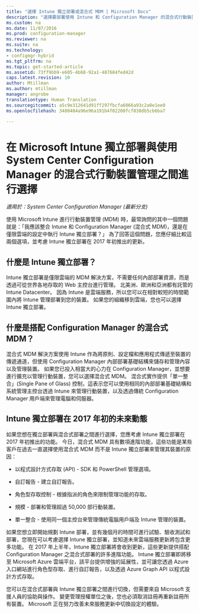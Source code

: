 ```yaml
---
title: "選擇 Intune 獨立部署或混合式 MDM | Microsoft Docs"
description: "選擇要部署使用 Intune 和 Configuration Manager 的混合式行動裝置管理，還是要執行 Intune 獨立部署。"
ms.custom: na
ms.date: 11/07/2016
ms.prod: configuration-manager
ms.reviewer: na
ms.suite: na
ms.technology:
- configmgr-hybrid
ms.tgt_pltfrm: na
ms.topic: get-started-article
ms.assetid: 73ff9bb9-e605-4b68-92a1-487684fed42d
caps.latest.revision: 10
author: Mtillman
ms.author: mtillman
manager: angrobe
translationtype: Human Translation
ms.sourcegitcommit: a5c9e312641d91ff297fbcfa6066a93c2a0e1ee0
ms.openlocfilehash: 3480484a96e96a191b4f02208fcf838db5cb6ba7

---
```

# <a name="choose-between-microsoft-intune-standalone-and-hybrid-mobile-device-management-with-system-center-configuration-manager"></a>在 Microsoft Intune 獨立部署與使用 System Center Configuration Manager 的混合式行動裝置管理之間進行選擇

*適用於：System Center Configuration Manager (最新分支)*

使用 Microsoft Intune 進行行動裝置管理 (MDM) 時，最常詢問的其中一個問題就是：「我應該整合 Intune 和 Configuration Manager (混合式 MDM)，還是在僅限雲端的設定中執行 Intune 獨立部署？」 為了回答這個問題，您應仔細比較這兩個選項，並考慮 Intune 獨立部署在 2017 年初推出的更新。

## <a name="what-is-intune-standalone"></a>什麼是 Intune 獨立部署？

Intune 獨立部署是僅限雲端的 MDM 解決方案，不需要任何內部部署資源，而是透過可從世界各地存取的 Web 主控台進行管理。 北美洲、歐洲和亞洲都有託管的 Intune Datacenter。 因為 Intune 是雲端服務，所以您可以在相對較短的時間範圍內將 Intune 管理部署到您的裝置。 如果您的組織移到雲端，您也可以選擇 Intune 獨立部署。

## <a name="what-is-hybrid-mdm-with-configuration-manager"></a>什麼是搭配 Configuration Manager 的混合式 MDM？

混合式 MDM 解決方案使用 Intune 作為將原則、設定檔和應用程式傳遞至裝置的傳遞通道，但使用 Configuration Manager 內部部署基礎結構來儲存和管理內容以及管理裝置。 如果您已投入相當大的心力在 Configuration Manager，並想要進行擴充以管理行動裝置，您可以選擇混合式 MDM。 混合式實作提供「單一整合」(Single Pane of Glass) 控制，這表示您可以使用相同的內部部署基礎結構和系統管理主控台透過 Intune 來管理行動裝置，以及透過傳統 Configuration Manager 用戶端來管理電腦和伺服器。

## <a name="whats-coming-to-intune-standalone-in-early-2017"></a>Intune 獨立部署在 2017 年初的未來動態

如果您想在獨立部署與混合式部署之間進行選擇，您應考慮 Intune 獨立部署在 2017 年初推出的功能。 今日，混合式 MDM 具有數項進階功能，這些功能是某些客戶在過去一直選擇使用混合式 MDM 而不是 Intune 獨立部署來管理其裝置的原因：

-   以程式設計方式存取 (API) - SDK 和 PowerShell 管理選項。

-   自訂報告 - 建立自訂報告。

-   角色型存取控制 - 根據指派的角色來限制管理功能的存取。

-   規模 - 部署和管理超過 50,000 部行動裝置。

-   單一整合 - 使用同一個主控台來管理傳統電腦用戶端及 Intune 管理的裝置。

如果您想立即開始規劃 Intune 部署，並有幾個月的時間可進行試驗、驗收測試和部署，您現在可以考慮選擇 Intune 獨立部署，並知道未來雲端服務更新將包含更多功能。 在 2017 年上半年，Intune 獨立部署將會收到更新，這些更新提供搭配 Configuration Manager 之混合式部署的許多進階功能。 Intune 獨立部署即將移至 Microsoft Azure 雲端平台，該平台提供增強的延展性，並可讓您透過 Azure 入口網站進行角色型存取、進行自訂報告，以及透過 Azure Graph API 以程式設計方式存取。

您可以在混合式部署與 Intune 獨立部署之間進行切換，但需要來自 Microsoft 支援人員的協助與操作。 變更管理授權單位之後，您也必須取消註冊再重新註冊所有裝置。  Microsoft 正在努力改善未來服務更新中切換設定的體驗。



<!--HONumber=Dec16_HO3-->


